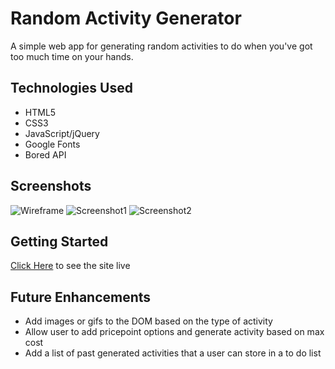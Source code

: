 # Random Activity Generator

A simple web app for generating random activities to do when you've got too much time on your hands.

## Technologies Used

- HTML5
- CSS3
- JavaScript/jQuery
- Google Fonts
- Bored API

## Screenshots

![Wireframe](https://i.imgur.com/pyok8ph.png)
![Screenshot1](https://i.imgur.com/dhSnCPd.png)
![Screenshot2](https://i.imgur.com/Q8JxUEa.png)

## Getting Started
[Click Here](https://generaterandomactivity.netlify.app/) to see the site live

## Future Enhancements

- Add images or gifs to the DOM based on the type of activity
- Allow user to add pricepoint options and generate activity based on max cost
- Add a list of past generated activities that a user can store in a to do list